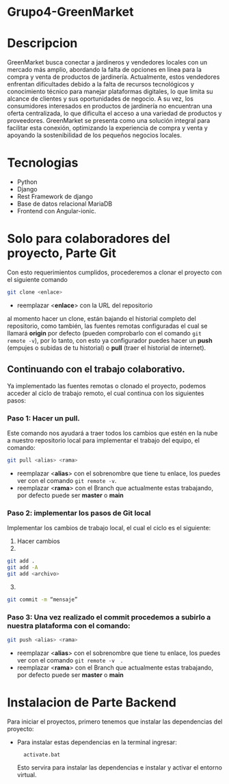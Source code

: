 # Grupo4-GreenMarket

# Descripcion
GreenMarket busca conectar a jardineros y vendedores locales con un mercado más amplio, abordando la falta de opciones en línea para la compra y venta de productos de jardinería. Actualmente, estos vendedores enfrentan dificultades debido a la falta de recursos tecnológicos y conocimiento técnico para manejar plataformas digitales, lo que limita su alcance de clientes y sus oportunidades de negocio. A su vez, los consumidores interesados en productos de jardinería no encuentran una oferta centralizada, lo que dificulta el acceso a una variedad de productos y proveedores. GreenMarket se presenta como una solución integral para facilitar esta conexión, optimizando la experiencia de compra y venta y apoyando la sostenibilidad de los pequeños negocios locales.

# Tecnologias
- Python
- Django
- Rest Framework de django
- Base de datos relacional MariaDB
- Frontend con Angular-ionic.

# Solo para colaboradores del proyecto, Parte Git

Con esto requerimientos cumplidos, procederemos a clonar el proyecto con el siguiente comando

```bash
git clone <enlace>
```
* reemplazar <**enlace**> con la URL del repositorio

al momento hacer un clone, están bajando el historial completo del repositorio, como también, las fuentes remotas configuradas el cual se llamará **origin** por defecto (pueden comprobarlo con el comando ```git remote -v```), por lo tanto, con esto ya configurador puedes hacer un **push** (empujes o subidas de tu historial) o **pull** (traer el historial de internet).

## Continuando con el trabajo colaborativo.

Ya implementado las fuentes remotas o clonado el proyecto, podemos acceder al ciclo de trabajo remoto, el cual continua con los siguientes pasos:

### Paso 1: Hacer un pull.

Este comando nos ayudará a traer todos los cambios que estén en la nube a nuestro repositorio local para implementar el trabajo del equipo, el comando:

```bash
git pull <alias> <rama>
```

* reemplazar <**alias**> con el sobrenombre que tiene tu enlace, los puedes ver con el comando ```git remote -v```.
* reemplazar <**rama**> con el Branch que actualmente estas trabajando, por defecto puede ser **master** o **main**

### Paso 2: implementar los pasos de Git local

Implementar los cambios de trabajo local, el cual el ciclo es el siguiente:

1. Hacer cambios
2. 
```bash
git add .
git add -A
git add <archivo>
``` 
3. 
```bash
git commit -m “mensaje”
```

### Paso 3: Una vez realizado el commit procedemos a subirlo a nuestra plataforma con el comando:

```bash
git push <alias> <rama>
```

* reemplazar <**alias**> con el sobrenombre que tiene tu enlace, los puedes ver con el comando ```git remote -v  ```.
* reemplazar <**rama**> con el Branch que actualmente estas trabajando, por defecto puede ser **master** o **main**

# Instalacion de Parte Backend
Para iniciar el proyectos, primero tenemos que instalar las dependencias del proyecto:

- Para instalar estas dependencias en la terminal ingresar:

        activate.bat

    Esto servira para instalar las dependencias e instalar y activar el entorno virtual.
